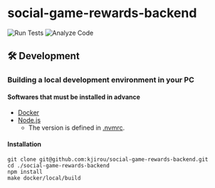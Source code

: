 # social-game-rewards-backend

![Run Tests](https://github.com/kjirou/social-game-rewards-backend/workflows/Run%20Tests/badge.svg)
![Analyze Code](https://github.com/kjirou/social-game-rewards-backend/workflows/Analyze%20Code/badge.svg)


## :hammer_and_wrench: Development
### Building a local development environment in your PC
#### Softwares that must be installed in advance

- [Docker](https://www.docker.com/)
- [Node.js](https://nodejs.org/)
  - The version is defined in [.nvmrc](/.nvmrc).

#### Installation

```
git clone git@github.com:kjirou/social-game-rewards-backend.git
cd ./social-game-rewards-backend
npm install
make docker/local/build
```
